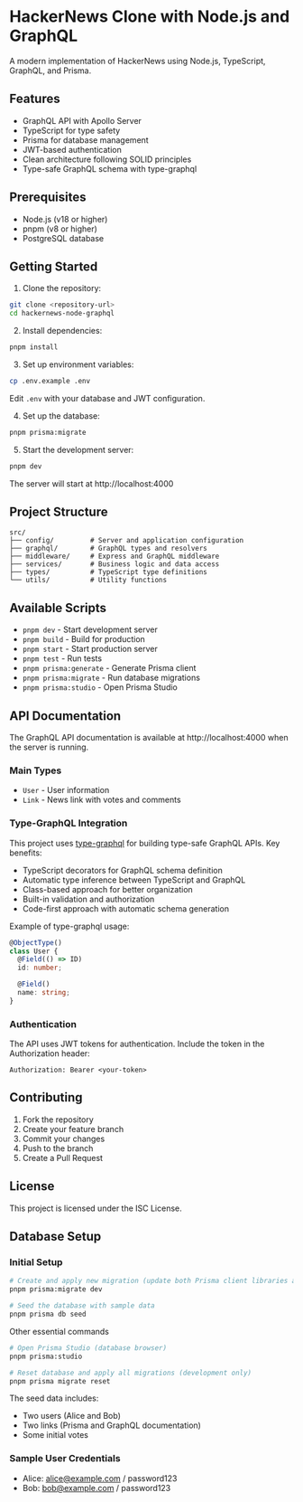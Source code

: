 # HackerNews Clone with Node.js and GraphQL

A modern implementation of HackerNews using Node.js, TypeScript, GraphQL, and Prisma.

## Features

- GraphQL API with Apollo Server
- TypeScript for type safety
- Prisma for database management
- JWT-based authentication
- Clean architecture following SOLID principles
- Type-safe GraphQL schema with type-graphql

## Prerequisites

- Node.js (v18 or higher)
- pnpm (v8 or higher)
- PostgreSQL database

## Getting Started

1. Clone the repository:
```bash
git clone <repository-url>
cd hackernews-node-graphql
```

2. Install dependencies:
```bash
pnpm install
```

3. Set up environment variables:
```bash
cp .env.example .env
```
Edit `.env` with your database and JWT configuration.

4. Set up the database:
```bash
pnpm prisma:migrate
```

5. Start the development server:
```bash
pnpm dev
```

The server will start at http://localhost:4000

## Project Structure

```
src/
├── config/         # Server and application configuration
├── graphql/        # GraphQL types and resolvers
├── middleware/     # Express and GraphQL middleware
├── services/       # Business logic and data access
├── types/          # TypeScript type definitions
└── utils/          # Utility functions
```

## Available Scripts

- `pnpm dev` - Start development server
- `pnpm build` - Build for production
- `pnpm start` - Start production server
- `pnpm test` - Run tests
- `pnpm prisma:generate` - Generate Prisma client
- `pnpm prisma:migrate` - Run database migrations
- `pnpm prisma:studio` - Open Prisma Studio

## API Documentation

The GraphQL API documentation is available at http://localhost:4000 when the server is running.

### Main Types

- `User` - User information
- `Link` - News link with votes and comments

### Type-GraphQL Integration

This project uses [type-graphql](https://typegraphql.com/) for building type-safe GraphQL APIs. Key benefits:

- TypeScript decorators for GraphQL schema definition
- Automatic type inference between TypeScript and GraphQL
- Class-based approach for better organization
- Built-in validation and authorization
- Code-first approach with automatic schema generation

Example of type-graphql usage:
```typescript
@ObjectType()
class User {
  @Field(() => ID)
  id: number;

  @Field()
  name: string;
}
```

### Authentication

The API uses JWT tokens for authentication. Include the token in the Authorization header:

```
Authorization: Bearer <your-token>
```

## Contributing

1. Fork the repository
2. Create your feature branch
3. Commit your changes
4. Push to the branch
5. Create a Pull Request

## License

This project is licensed under the ISC License.

## Database Setup

### Initial Setup

```bash
# Create and apply new migration (update both Prisma client libraries and database model)
pnpm prisma:migrate dev

# Seed the database with sample data
pnpm prisma db seed
```

Other essential commands

```bash
# Open Prisma Studio (database browser)
pnpm prisma:studio

# Reset database and apply all migrations (development only)
pnpm prisma migrate reset
```

The seed data includes:
- Two users (Alice and Bob)
- Two links (Prisma and GraphQL documentation)
- Some initial votes

### Sample User Credentials
- Alice: alice@example.com / password123
- Bob: bob@example.com / password123 